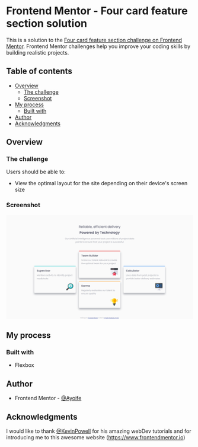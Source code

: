 # Frontend Mentor - Four card feature section solution

This is a solution to the [Four card feature section challenge on Frontend Mentor](https://www.frontendmentor.io/challenges/four-card-feature-section-weK1eFYK). Frontend Mentor challenges help you improve your coding skills by building realistic projects. 

## Table of contents

- [Overview](#overview)
  - [The challenge](#the-challenge)
  - [Screenshot](#screenshot)
- [My process](#my-process)
  - [Built with](#built-with)
- [Author](#author)
- [Acknowledgments](#acknowledgments)


## Overview

### The challenge

Users should be able to:

- View the optimal layout for the site depending on their device's screen size

### Screenshot

![](./screenshot.png)

## My process

### Built with

- Flexbox

## Author

- Frontend Mentor - [@Ayoife](https://www.frontendmentor.io/profile/Ayoife)

## Acknowledgments

I would like to thank [@KevinPowell](https://www.youtube.com/kevinpowell) for his amazing webDev tutorials and for introducing me to this awesome website (https://www.frontendmentor.io)
